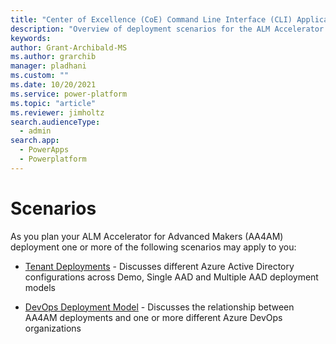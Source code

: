 ```yaml
---
title: "Center of Excellence (CoE) Command Line Interface (CLI) Application Lifecycle Management (ALM) Accelerator Deployment Scenarios"
description: "Overview of deployment scenarios for the ALM Accelerator using the Center of Excellence (CoE) Command Line Interface (CLI)"
keywords: 
author: Grant-Archibald-MS
ms.author: grarchib
manager: pladhani
ms.custom: ""
ms.date: 10/20/2021
ms.service: power-platform
ms.topic: "article"
ms.reviewer: jimholtz
search.audienceType: 
  - admin
search.app: 
  - PowerApps
  - Powerplatform
---
```


# Scenarios

As you plan your ALM Accelerator for Advanced Makers (AA4AM) deployment one or more of the following scenarios may apply to you:

- [Tenant Deployments](./tenant-deployments.md) - Discusses different Azure Active Directory configurations across Demo, Single AAD and Multiple AAD deployment models

- [DevOps Deployment Model](./devops-deployment-model.md) - Discusses the relationship between AA4AM deployments and one or more different Azure DevOps organizations